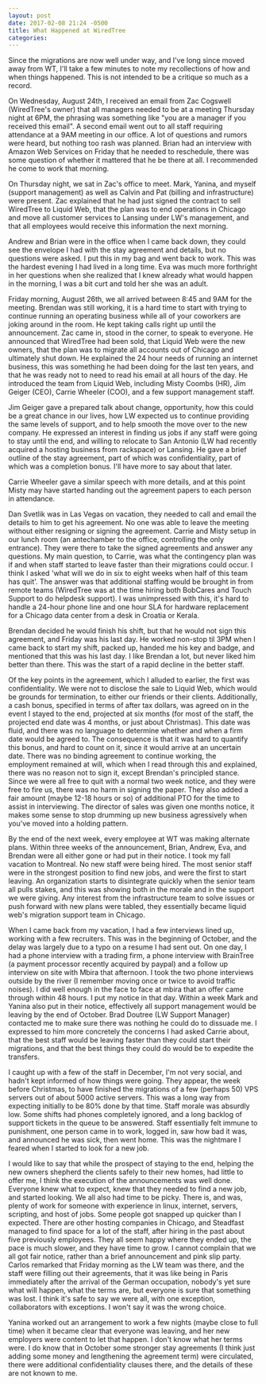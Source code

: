 ```yaml
---
layout: post
date: 2017-02-08 21:24 -0500
title: What Happened at WiredTree
categories: 
---
```


Since the migrations are now well under way, and I've long since moved away from WT, I'll take a few minutes to note my recollections of how and when things happened. This is not intended to be a critique so much as a record.

On Wednesday, August 24th, I  received an email from Zac Cogswell (WiredTree's owner) that all managers needed to be at a meeting Thursday night at 6PM, the phrasing was something like "you are a manager if you received this email". A second email went out to all staff requiring attendance at a 9AM meeting in our office. A lot of questions and rumors were heard, but nothing too rash was planned. Brian had an interview with Amazon Web Services on Friday that he needed to reschedule, there was some question of whether it mattered that he be there at all. I recommended he come to work that morning.

On Thursday night, we sat in Zac's office to meet. Mark, Yanina, and myself (support management) as well as Calvin and Pat (billing and infrastructure) were present. Zac explained that he had just signed the contract to sell WiredTree to Liquid Web, that the plan was to end operations in Chicago and move all customer services to Lansing under LW's management, and that all employees would receive this information the next morning. 

Andrew and Brian were in the office when I came back down, they could see the envelope I had with the stay agreement and details, but no questions were asked. I put this in my bag and went back to work. This was the hardest evening I had lived in a long time. Eva was much more forthright in her questions when she realized that I knew already what would happen in the morning, I was a bit curt and told her she was an adult.

Friday morning, August 26th, we all arrived between 8:45 and 9AM for the meeting. Brendan was still working, it is a hard time to start with trying to continue running an operating business while all of your coworkers are joking around in the room. He kept taking calls right up until the announcement. Zac came in, stood in the corner, to speak to everyone. He announced that WiredTree had been sold, that Liquid Web were the new owners, that the plan was to migrate all accounts out of Chicago and ultimately shut down. He explained the 24 hour needs of running an internet business, this was something he had been doing for the last ten years, and that he was ready not to need to read his email at all hours of the day. He introduced the team from Liquid Web, including Misty Coombs (HR), Jim Geiger (CEO), Carrie Wheeler (COO), and a few support management staff.

Jim Geiger gave a prepared talk about change, opportunity, how this could be a great chance in our lives, how LW expected us to continue providing the same levels of support, and to help smooth the move over to the new company. He expressed an interest in finding us jobs if any staff were going to stay until the end, and willing to relocate to San Antonio (LW had recently acquired a hosting business from rackspace) or Lansing. He gave a brief outline of the stay agreement, part of which was confidentiality, part of which was a completion bonus. I'll have more to say about that later.

Carrie Wheeler gave a similar speech with more details, and at this point Misty may have started handing out the agreement papers to each person in attendance.

Dan Svetlik was in Las Vegas on vacation, they needed to call and email the details to him to get his agreement. No one was able to leave the meeting without either resigning or signing the agreement. Carrie and Misty setup in our lunch room (an antechamber to the office, controlling the only entrance). They were there to take the signed agreements and answer any questions. My main question, to Carrie, was what the contingency plan was if and when staff started to leave faster than their migrations could occur. I think I asked 'what will we do in six to eight weeks when half of this team has quit'. The answer was that additional staffing would be brought in from remote teams (WiredTree was at the time hiring both BobCares and Touch Support to do helpdesk support). I was unimpressed with this, it's hard to handle a 24-hour phone line and one hour SLA for hardware replacement for a Chicago data center from a desk in Croatia or Kerala.

Brendan decided he would finish his shift, but that he would not sign this agreement, and Friday was his last day. He worked non-stop til 3PM when I came back to start my shift, packed up, handed me his key and badge, and mentioned that this was his last day. I like Brendan a lot, but never liked him better than there. This was the start of a rapid decline in the better staff. 

Of the key points in the agreement, which I alluded to earlier, the first was confidentiality. We were not to disclose the sale to Liquid Web, which would be grounds for termination, to either our friends or their clients. Additionally, a cash bonus, specified in terms of after tax dollars, was agreed on in the event I stayed to the end, projected at six months (for most of the staff, the projected end date was 4 months, or just about Christmas). This date was fluid, and there was no language to determine whether and when a firm date would be agreed to. The consequence is that it was hard to quantify this bonus, and hard to count on it, since it would arrive at an uncertain date. There was no binding agreement to continue working, the employment remained at will, which when I read through this and explained, there was no reason not to sign it, except Brendan's principled stance. Since we were all free to quit with a normal two week notice, and they were free to fire us, there was no harm in signing the paper. They also added a fair amount (maybe 12-18 hours or so) of additional PTO for the time to assist in interviewing. The director of sales was given one months notice, it makes some sense to stop drumming up new business agressively when you've moved into a holding pattern. 

By the end of the next week, every employee at WT was making alternate plans. Within three weeks of the announcement, Brian, Andrew, Eva, and Brendan were all either gone or had put in their notice. I took my fall vacation to Montreal. No new staff were being hired. The most senior staff were in the strongest position to find new jobs, and were the first to start leaving. An organization starts to disintegrate quickly when the senior team all pulls stakes, and this was showing both in the morale and in the support we were giving. Any interest from the infrastructure team to solve issues or push forward with new plans were tabled, they essentially became liquid web's migration support team in Chicago. 

When I came back from my vacation, I had a few interviews lined up, working with a few recruiters. This was in the beginning of October, and the delay was largely due to a typo on a resume I had sent out. On one day, I had a phone interview with a trading firm, a phone interview with BrainTree (a payment processor recently acquired by paypal) and a follow up interview on site with Mbira that afternoon. I took the two phone interviews outside by the river (I remember moving once or twice to avoid traffic noises). I did well enough in the face to face at mbira that an offer came through within 48 hours. I put my notice in that day. Within a week Mark and Yanina also put in their notice, effectively all support management would be leaving by the end of October. Brad Doutree (LW Support Manager) contacted me to make sure there was nothing he could do to dissuade me. I expressed to him more concretely the concerns I had asked Carrie about, that the best staff would be leaving faster than they could start their migrations, and that the best things they could do would be to expedite the transfers.

I caught up with a few of the staff in December, I'm not very social, and hadn't kept informed of how things were going. They appear, the week before Christmas, to have finished the migrations of a few (perhaps 50) VPS servers out of about 5000 active servers. This was a long way from expecting initially to be 80% done by that time. Staff morale was absurdly low. Some shifts had phones completely ignored, and a long backlog of support tickets in the queue to be answered. Staff essentially felt immune to punishment, one person came in to work, logged in, saw how bad it was, and announced he was sick, then went home. This was the nightmare I feared when I started to look for a new job.

I would like to say that while the prospect of staying to the end, helping the new owners shepherd the clients safely to their new homes, had little to offer me, I think the execution of the announcements was well done. Everyone knew what to expect, knew that they needed to find a new job, and started looking. We all also had time to be picky. There is, and was, plenty of work for someone with experience in linux, internet, servers, scripting, and host of jobs. Some people got snapped up quicker than I expected. There are other hosting companies in Chicago, and Steadfast managed to find space for a lot of the staff, after hiring in the past about five previously employees. They all seem happy where they ended up, the pace is much slower, and they have time to grow. I cannot complain that we all got fair notice, rather than a brief announcement and pink slip party. Carlos remarked that Friday morning as the LW team was there, and the staff were filling out their agreements, that it was like being in Paris immediately after the arrival of the German occupation, nobody's yet sure what will happen, what the terms are, but everyone is sure that something was lost. I think it's safe to say we were all, with one exception, collaborators with exceptions. I won't say it was the wrong choice. 

Yanina worked out an arrangement to work a few nights (maybe close to full time) when it became clear that everyone was leaving, and her new employers were content to let that happen. I don't know what her terms were. I do know that in October some stronger stay agreements (I think just adding some money and lengthening the agreement term) were circulated, there were additional confidentiality clauses there, and the details of these are not known to me.
